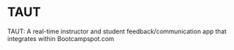 # TAUT
TAUT: A real-time instructor and student feedback/communication app that integrates within Bootcampspot.com
